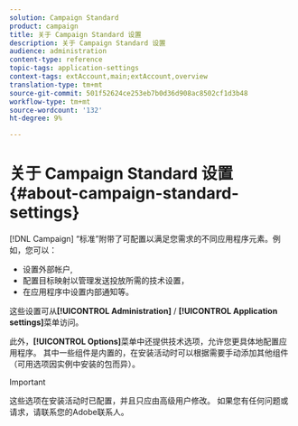 ```yaml
---
solution: Campaign Standard
product: campaign
title: 关于 Campaign Standard 设置
description: 关于 Campaign Standard 设置
audience: administration
content-type: reference
topic-tags: application-settings
context-tags: extAccount,main;extAccount,overview
translation-type: tm+mt
source-git-commit: 501f52624ce253eb7b0d36d908ac8502cf1d3b48
workflow-type: tm+mt
source-wordcount: '132'
ht-degree: 9%

---
```



# 关于 Campaign Standard 设置{#about-campaign-standard-settings}

[!DNL Campaign] “标准”附带了可配置以满足您需求的不同应用程序元素。例如，您可以：

* 设置外部帐户,
* 配置目标映射以管理发送投放所需的技术设置，
* 在应用程序中设置内部通知等。

这些设置可从&#x200B;**[!UICONTROL Administration]** / **[!UICONTROL Application settings]**&#x200B;菜单访问。

此外，**[!UICONTROL Options]**&#x200B;菜单中还提供技术选项，允许您更具体地配置应用程序。 其中一些组件是内置的，在安装活动时可以根据需要手动添加其他组件（可用选项因实例中安装的包而异）。

>[!IMPORTANT]
>
>这些选项在安装活动时已配置，并且只应由高级用户修改。 如果您有任何问题或请求，请联系您的Adobe联系人。
